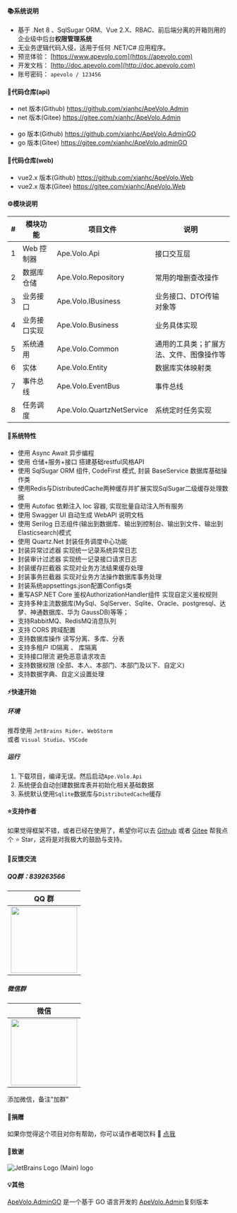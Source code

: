 #### 📚系统说明

- 基于 .Net 8 、SqlSugar ORM、Vue 2.X、RBAC、前后端分离的开箱则用的企业级中后台**权限管理系统**
- 无业务逻辑代码入侵，适用于任何 .NET/C# 应用程序。
- 预览体验：  [https://www.apevolo.com](https://apevolo.com)
- 开发文档：  [http://doc.apevolo.com](http://doc.apevolo.com)
- 账号密码： `apevolo / 123456`

#### 💒代码仓库(api)
- net 版本(Github) <a href="https://github.com/xianhc/ApeVolo.Admin" target="_blank">https://github.com/xianhc/ApeVolo.Admin</a>
- net 版本(Gitee) <a href="https://gitee.com/xianhc/ApeVolo.Admin" target="_blank">https://gitee.com/xianhc/ApeVolo.Admin</a>
<br><br>
- go 版本(Github) <a href="https://github.com/xianhc/ApeVolo.AdminGO" target="_blank">https://github.com/xianhc/ApeVolo.AdminGO</a>
- go 版本(Gitee) <a href="https://gitee.com/xianhc/ApeVolo.AdminGO" target="_blank">https://gitee.com/xianhc/ApeVolo.adminGO</a>

#### 💒代码仓库(web)
- vue2.x 版本(Github) <a href="https://github.com/xianhc/ApeVolo.Web" target="_blank">https://github.com/xianhc/ApeVolo.Web</a>
- vue2.x 版本(Gitee) <a href="https://gitee.com/xianhc/ApeVolo.Web" target="_blank">https://gitee.com/xianhc/ApeVolo.Web</a>

#### ⚙️模块说明

| # | 模块功能                      |  项目文件                    | 说明|
|---|-------------------------------|-------------------------------|-------------------------------|
| 1 | Web 控制器 |Ape.Volo.Api | 接口交互层 |
| 2 | 数据库仓储 |Ape.Volo.Repository | 常用的增删查改操作 |
| 3 | 业务接口 |Ape.Volo.IBusiness | 业务接口、DTO传输对象等 |
| 4 | 业务接口实现 |Ape.Volo.Business | 业务具体实现 |
| 5 | 系统通用 |Ape.Volo.Common | 通用的工具类；扩展方法、文件、图像操作等 |
| 6 | 实体 |Ape.Volo.Entity | 数据库实体映射类 |
| 7 | 事件总线 |Ape.Volo.EventBus | 事件总线|
| 8 | 任务调度 |Ape.Volo.QuartzNetService | 系统定时任务实现 |

#### 🚀系统特性
- 使用  Async Await 异步编程
- 使用 仓储+服务+接口 搭建基础restful风格API
- 使用 SqlSugar ORM 组件, CodeFirst 模式, 封装 BaseService 数据库基础操作类
- 使用Redis与DistributedCache两种缓存并扩展实现SqlSugar二级缓存处理数据
- 使用 Autofac 依赖注入 Ioc 容器, 实现批量自动注入所有服务
- 使用 Swagger UI 自动生成 WebAPI 说明文档
- 使用 Serilog 日志组件(输出到数据库、输出到控制台、输出到文件、输出到Elasticsearch)模式
- 使用 Quartz.Net 封装任务调度中心功能
- 封装异常过滤器  实现统一记录系统异常日志
- 封装审计过滤器  实现统一记录接口请求日志
- 封装缓存拦截器  实现对业务方法结果缓存处理
- 封装事务拦截器  实现对业务方法操作数据库事务处理
- 封装系统appsettings.json配置Configs类
- 重写ASP.NET Core 鉴权AuthorizationHandler组件  实现自定义鉴权规则
- 支持多种主流数据库(MySql、SqlServer、Sqlite、Oracle、postgresql、达梦、神通数据库、华为 GaussDB)等等；
- 支持RabbitMQ、RedisMQ消息队列
- 支持 CORS 跨域配置
- 支持数据库操作 读写分离、多库、分表
- 支持多租户 ID隔离 、 库隔离
- 支持接口限流 避免恶意请求攻击
- 支持数据权限 (全部、本人、本部门、本部门及以下、自定义)
- 支持数据字典、自定义设置处理

#### ⚡快速开始

##### 环境
推荐使用 `JetBrains Rider`、`WebStorm`<br/>
或者 `Visual Studio`、`VSCode`

##### 运行

1. 下载项目，编译无误。然后启动`Ape.Volo.Api`
2. 系统便会自动创建数据库表并初始化相关基础数据
3. 系统默认使用`Sqlite`数据库与`DistributedCache`缓存


#### ⭐️支持作者
如果觉得框架不错，或者已经在使用了，希望你可以去 <a target="_blank" href="https://github.com/xianhc/ape-volo-admin">Github</a> 或者
<a target="_blank" href="https://gitee.com/xianhc/ape-volo-admin">Gitee</a> 帮我点个 ⭐ Star，这将是对我极大的鼓励与支持。

#### 🙋反馈交流
##### QQ群：839263566
| QQ 群 |
|  :---:  |
| <img width="150" src="https://www.apevolo.com/uploads/file/wechat/20230723172503.jpg">

##### 微信群
| 微信 |
|  :---:  |
| <img width="150" src="https://www.apevolo.com/uploads/file/wechat/20230723172451.jpg">

添加微信，备注"加群"

#### 🤟捐赠
如果你觉得这个项目对你有帮助，你可以请作者喝饮料 :tropical_drink: [点我](http://doc.apevolo.com/donate/)

#### 🤝致谢
![JetBrains Logo (Main) logo](https://resources.jetbrains.com/storage/products/company/brand/logos/jb_beam.svg)

#### 💡其他
<a target="_blank" href="https://github.com/xianhc/ApeVolo.AdminGO">ApeVolo.AdminGO</a> 是一个基于 GO 语言开发的 <a target="_blank" href="https://github.com/xianhc/ApeVolo.Admin">ApeVolo.Admin</a>复刻版本<br>